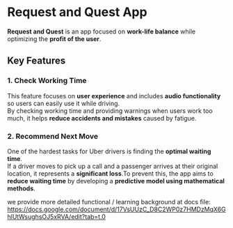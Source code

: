# Request and Quest App

**Request and Quest** is an app focused on **work-life balance** while optimizing the **profit of the user**.

## Key Features

### 1. Check Working Time
This feature focuses on **user experience** and includes **audio functionality** so users can easily use it while driving.  
By checking working time and providing warnings when users work too much, it helps **reduce accidents and mistakes** caused by fatigue.

### 2. Recommend Next Move
One of the hardest tasks for Uber drivers is finding the **optimal waiting time**.  
If a driver moves to pick up a call and a passenger arrives at their original location, it represents a **significant loss**.To prevent this, the app aims to **reduce waiting time** by developing a **predictive model using mathematical methods**.

we provide more detailed functional / learning background at docs file:
https://docs.google.com/document/d/17VsUUzC_D8C2WP0z7HMDzMqX6GhlUtWsughsOJ5xRVA/edit?tab=t.0
